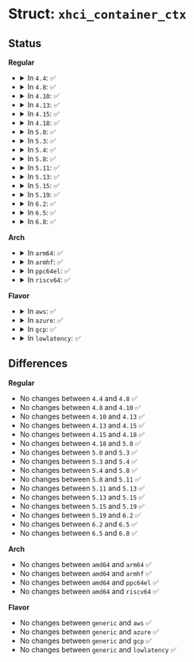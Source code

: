 # Struct: <code>xhci_container_ctx</code>

## Status
<b>Regular</b>
<ul>
<li>
<details>
<summary>In <code>4.4</code>: ✅</summary>

```c
struct xhci_container_ctx {
    unsigned int type;
    int size;
    u8 *bytes;
    dma_addr_t dma;
};
```
</details>
</li>
<li>
<details>
<summary>In <code>4.8</code>: ✅</summary>

```c
struct xhci_container_ctx {
    unsigned int type;
    int size;
    u8 *bytes;
    dma_addr_t dma;
};
```
</details>
</li>
<li>
<details>
<summary>In <code>4.10</code>: ✅</summary>

```c
struct xhci_container_ctx {
    unsigned int type;
    int size;
    u8 *bytes;
    dma_addr_t dma;
};
```
</details>
</li>
<li>
<details>
<summary>In <code>4.13</code>: ✅</summary>

```c
struct xhci_container_ctx {
    unsigned int type;
    int size;
    u8 *bytes;
    dma_addr_t dma;
};
```
</details>
</li>
<li>
<details>
<summary>In <code>4.15</code>: ✅</summary>

```c
struct xhci_container_ctx {
    unsigned int type;
    int size;
    u8 *bytes;
    dma_addr_t dma;
};
```
</details>
</li>
<li>
<details>
<summary>In <code>4.18</code>: ✅</summary>

```c
struct xhci_container_ctx {
    unsigned int type;
    int size;
    u8 *bytes;
    dma_addr_t dma;
};
```
</details>
</li>
<li>
<details>
<summary>In <code>5.0</code>: ✅</summary>

```c
struct xhci_container_ctx {
    unsigned int type;
    int size;
    u8 *bytes;
    dma_addr_t dma;
};
```
</details>
</li>
<li>
<details>
<summary>In <code>5.3</code>: ✅</summary>

```c
struct xhci_container_ctx {
    unsigned int type;
    int size;
    u8 *bytes;
    dma_addr_t dma;
};
```
</details>
</li>
<li>
<details>
<summary>In <code>5.4</code>: ✅</summary>

```c
struct xhci_container_ctx {
    unsigned int type;
    int size;
    u8 *bytes;
    dma_addr_t dma;
};
```
</details>
</li>
<li>
<details>
<summary>In <code>5.8</code>: ✅</summary>

```c
struct xhci_container_ctx {
    unsigned int type;
    int size;
    u8 *bytes;
    dma_addr_t dma;
};
```
</details>
</li>
<li>
<details>
<summary>In <code>5.11</code>: ✅</summary>

```c
struct xhci_container_ctx {
    unsigned int type;
    int size;
    u8 *bytes;
    dma_addr_t dma;
};
```
</details>
</li>
<li>
<details>
<summary>In <code>5.13</code>: ✅</summary>

```c
struct xhci_container_ctx {
    unsigned int type;
    int size;
    u8 *bytes;
    dma_addr_t dma;
};
```
</details>
</li>
<li>
<details>
<summary>In <code>5.15</code>: ✅</summary>

```c
struct xhci_container_ctx {
    unsigned int type;
    int size;
    u8 *bytes;
    dma_addr_t dma;
};
```
</details>
</li>
<li>
<details>
<summary>In <code>5.19</code>: ✅</summary>

```c
struct xhci_container_ctx {
    unsigned int type;
    int size;
    u8 *bytes;
    dma_addr_t dma;
};
```
</details>
</li>
<li>
<details>
<summary>In <code>6.2</code>: ✅</summary>

```c
struct xhci_container_ctx {
    unsigned int type;
    int size;
    u8 *bytes;
    dma_addr_t dma;
};
```
</details>
</li>
<li>
<details>
<summary>In <code>6.5</code>: ✅</summary>

```c
struct xhci_container_ctx {
    unsigned int type;
    int size;
    u8 *bytes;
    dma_addr_t dma;
};
```
</details>
</li>
<li>
<details>
<summary>In <code>6.8</code>: ✅</summary>

```c
struct xhci_container_ctx {
    unsigned int type;
    int size;
    u8 *bytes;
    dma_addr_t dma;
};
```
</details>
</li>
</ul>
<b>Arch</b>
<ul>
<li>
<details>
<summary>In <code>arm64</code>: ✅</summary>

```c
struct xhci_container_ctx {
    unsigned int type;
    int size;
    u8 *bytes;
    dma_addr_t dma;
};
```
</details>
</li>
<li>
<details>
<summary>In <code>armhf</code>: ✅</summary>

```c
struct xhci_container_ctx {
    unsigned int type;
    int size;
    u8 *bytes;
    dma_addr_t dma;
};
```
</details>
</li>
<li>
<details>
<summary>In <code>ppc64el</code>: ✅</summary>

```c
struct xhci_container_ctx {
    unsigned int type;
    int size;
    u8 *bytes;
    dma_addr_t dma;
};
```
</details>
</li>
<li>
<details>
<summary>In <code>riscv64</code>: ✅</summary>

```c
struct xhci_container_ctx {
    unsigned int type;
    int size;
    u8 *bytes;
    dma_addr_t dma;
};
```
</details>
</li>
</ul>
<b>Flavor</b>
<ul>
<li>
<details>
<summary>In <code>aws</code>: ✅</summary>

```c
struct xhci_container_ctx {
    unsigned int type;
    int size;
    u8 *bytes;
    dma_addr_t dma;
};
```
</details>
</li>
<li>
<details>
<summary>In <code>azure</code>: ✅</summary>

```c
struct xhci_container_ctx {
    unsigned int type;
    int size;
    u8 *bytes;
    dma_addr_t dma;
};
```
</details>
</li>
<li>
<details>
<summary>In <code>gcp</code>: ✅</summary>

```c
struct xhci_container_ctx {
    unsigned int type;
    int size;
    u8 *bytes;
    dma_addr_t dma;
};
```
</details>
</li>
<li>
<details>
<summary>In <code>lowlatency</code>: ✅</summary>

```c
struct xhci_container_ctx {
    unsigned int type;
    int size;
    u8 *bytes;
    dma_addr_t dma;
};
```
</details>
</li>
</ul>

## Differences
<b>Regular</b>
<ul>
<li>
No changes between <code>4.4</code> and <code>4.8</code> ✅
</li>
<li>
No changes between <code>4.8</code> and <code>4.10</code> ✅
</li>
<li>
No changes between <code>4.10</code> and <code>4.13</code> ✅
</li>
<li>
No changes between <code>4.13</code> and <code>4.15</code> ✅
</li>
<li>
No changes between <code>4.15</code> and <code>4.18</code> ✅
</li>
<li>
No changes between <code>4.18</code> and <code>5.0</code> ✅
</li>
<li>
No changes between <code>5.0</code> and <code>5.3</code> ✅
</li>
<li>
No changes between <code>5.3</code> and <code>5.4</code> ✅
</li>
<li>
No changes between <code>5.4</code> and <code>5.8</code> ✅
</li>
<li>
No changes between <code>5.8</code> and <code>5.11</code> ✅
</li>
<li>
No changes between <code>5.11</code> and <code>5.13</code> ✅
</li>
<li>
No changes between <code>5.13</code> and <code>5.15</code> ✅
</li>
<li>
No changes between <code>5.15</code> and <code>5.19</code> ✅
</li>
<li>
No changes between <code>5.19</code> and <code>6.2</code> ✅
</li>
<li>
No changes between <code>6.2</code> and <code>6.5</code> ✅
</li>
<li>
No changes between <code>6.5</code> and <code>6.8</code> ✅
</li>
</ul>
<b>Arch</b>
<ul>
<li>
No changes between <code>amd64</code> and <code>arm64</code> ✅
</li>
<li>
No changes between <code>amd64</code> and <code>armhf</code> ✅
</li>
<li>
No changes between <code>amd64</code> and <code>ppc64el</code> ✅
</li>
<li>
No changes between <code>amd64</code> and <code>riscv64</code> ✅
</li>
</ul>
<b>Flavor</b>
<ul>
<li>
No changes between <code>generic</code> and <code>aws</code> ✅
</li>
<li>
No changes between <code>generic</code> and <code>azure</code> ✅
</li>
<li>
No changes between <code>generic</code> and <code>gcp</code> ✅
</li>
<li>
No changes between <code>generic</code> and <code>lowlatency</code> ✅
</li>
</ul>
